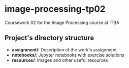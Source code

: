 # image-processing-tp02
Coursework 02 for the Image Processing course at ITBA

## Project's directory structure
* **assignment/**: Description of the work's assignment
* **notebooks/**: Jupyter notebooks with exercise solutions
* **resources/**: Images and other useful resources
